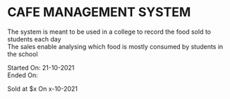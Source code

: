 # CAFE MANAGEMENT SYSTEM

The system is meant to be used in a college to record the food sold to students each day<br>
The sales enable analysing which food is mostly consumed by students in the school<br>

Started On: 21-10-2021<br>
Ended On: <br>

Sold at $x On x-10-2021<br>

